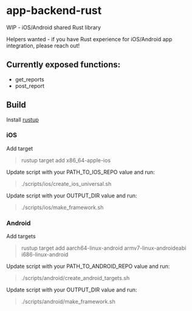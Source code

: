 # app-backend-rust

WIP - iOS/Android shared Rust library

Helpers wanted - if you have Rust experience for iOS/Android app integration, please reach out!


## Currently exposed functions:
- get_reports
- post_report

## Build

Install [rustup](https://rustup.rs/)

### iOS

Add target

> rustup target add x86_64-apple-ios

Update script with your PATH_TO_IOS_REPO value and run:

> ./scripts/ios/create_ios_universal.sh

Update script with your OUTPUT_DIR value and run:

> ./scripts/ios/make_framework.sh

### Android 

Add targets

> rustup target add aarch64-linux-android armv7-linux-androideabi i686-linux-android

Update script with your PATH_TO_ANDROID_REPO value and run:

> ./scripts/android/create_android_targets.sh

Update script with your OUTPUT_DIR value and run:

> ./scripts/android/make_framework.sh